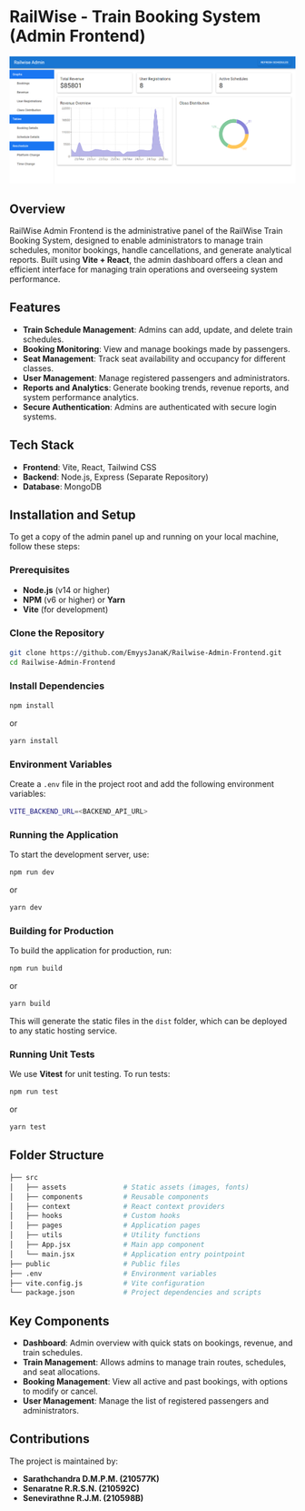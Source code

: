 # RailWise - Train Booking System (Admin Frontend)

![Admin Home Page](screenshots/Home.png)

## Overview

RailWise Admin Frontend is the administrative panel of the RailWise Train Booking System, designed to enable administrators to manage train schedules, monitor bookings, handle cancellations, and generate analytical reports. Built using **Vite + React**, the admin dashboard offers a clean and efficient interface for managing train operations and overseeing system performance.

## Features

- **Train Schedule Management**: Admins can add, update, and delete train schedules.
- **Booking Monitoring**: View and manage bookings made by passengers.
- **Seat Management**: Track seat availability and occupancy for different classes.
- **User Management**: Manage registered passengers and administrators.
- **Reports and Analytics**: Generate booking trends, revenue reports, and system performance analytics.
- **Secure Authentication**: Admins are authenticated with secure login systems.

## Tech Stack

- **Frontend**: Vite, React, Tailwind CSS
- **Backend**: Node.js, Express (Separate Repository)
- **Database**: MongoDB

## Installation and Setup

To get a copy of the admin panel up and running on your local machine, follow these steps:

### Prerequisites

- **Node.js** (v14 or higher)
- **NPM** (v6 or higher) or **Yarn**
- **Vite** (for development)

### Clone the Repository

```bash
git clone https://github.com/EmyysJanaK/Railwise-Admin-Frontend.git
cd Railwise-Admin-Frontend
```

### Install Dependencies

```bash
npm install
```

or

```bash
yarn install
```

### Environment Variables

Create a `.env` file in the project root and add the following environment variables:

```bash
VITE_BACKEND_URL=<BACKEND_API_URL>
```

### Running the Application

To start the development server, use:

```bash
npm run dev
```

or

```bash
yarn dev
```

### Building for Production

To build the application for production, run:

```bash
npm run build
```

or

```bash
yarn build
```

This will generate the static files in the `dist` folder, which can be deployed to any static hosting service.

### Running Unit Tests

We use **Vitest** for unit testing. To run tests:

```bash
npm run test
```

or

```bash
yarn test
```

## Folder Structure

```bash
├── src
│   ├── assets              # Static assets (images, fonts)
│   ├── components          # Reusable components
│   ├── context             # React context providers
│   ├── hooks               # Custom hooks
│   ├── pages               # Application pages
│   ├── utils               # Utility functions
│   ├── App.jsx             # Main app component
│   └── main.jsx            # Application entry pointpoint
├── public                  # Public files
├── .env                    # Environment variables
├── vite.config.js          # Vite configuration
└── package.json            # Project dependencies and scripts
```

## Key Components

- **Dashboard**: Admin overview with quick stats on bookings, revenue, and train schedules.
- **Train Management**: Allows admins to manage train routes, schedules, and seat allocations.
- **Booking Management**: View all active and past bookings, with options to modify or cancel.
- **User Management**: Manage the list of registered passengers and administrators.

## Contributions

The project is maintained by:

- **Sarathchandra D.M.P.M. (210577K)**
- **Senaratne R.R.S.N. (210592C)**
- **Senevirathne R.J.M. (210598B)**
